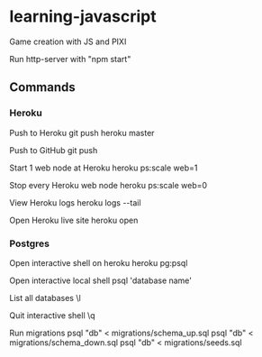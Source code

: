 # learning-javascript
Game creation with JS and PIXI

Run http-server with "npm start"

## Commands

### Heroku
Push to Heroku
git push heroku master

Push to GitHub
git push

Start 1 web node at Heroku
heroku ps:scale web=1

Stop every Heroku web node
heroku ps:scale web=0

View Heroku logs
heroku logs --tail

Open Heroku live site
heroku open

### Postgres
Open interactive shell on heroku
heroku pg:psql

Open interactive local shell
psql 'database name'

List all databases 
\l

Quit interactive shell
\q

Run migrations
psql "db" < migrations/schema_up.sql
psql "db" < migrations/schema_down.sql
psql "db" < migrations/seeds.sql